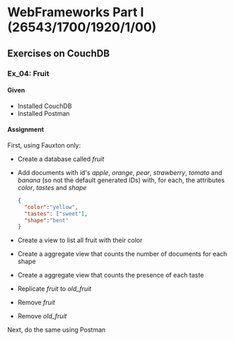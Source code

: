 # WebFrameworks Part I (26543/1700/1920/1/00)

## Exercises on CouchDB

### Ex_04: Fruit

#### Given

- Installed CouchDB
- Installed Postman

#### Assignment

First, using Fauxton only:

- Create a database called *fruit*
- Add documents with id's *apple*, *orange*, *pear*, *strawberry*, *tomato* and *banana* (so not the default generated IDs) with, for each, the attributes *color*, *tastes* and *shape*

  ```json
  {
  	"color":"yellow",
  	"tastes": ["sweet"],
  	"shape":"bent"
  }
  ```

- Create a view to list all fruit with their color
- Create a aggregate view that counts the number of documents for each shape
- Create a aggregate view that counts the presence of each taste
- Replicate *fruit* to *old_fruit*
- Remove *fruit*
- Remove *old_fruit*

Next, do the same using Postman
